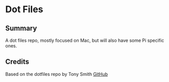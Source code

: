 # Dot Files

## Summary

A dot files repo, mostly focused on Mac, but will also have some Pi specific ones.

## Credits

Based on the dotfiles repo by Tony Smith [GitHub](https://github.com/smittytone/dotfiles)
